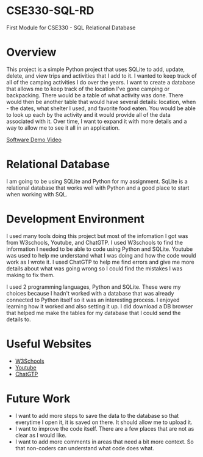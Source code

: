 # CSE330-SQL-RD

First Module for CSE330 - SQL Relational Database

# Overview

This project is a simple Python project that uses SQLite to add, update, delete, and view trips and activities that I add to it. I wanted to keep track of all of the camping activities
I do over the years. I want to create a database that allows me to keep track of the location I've gone camping or backpacking. There would be a table of what activity was done. There would then be another table that would have several details: location, when - the dates, what shelter I used, and favorite food eaten. You would be able to look up each by the activity and it would provide all of the data associated with it. Over time, I want to expand it with more details and a way to allow me to see it all in an application.

[Software Demo Video](http://youtube.link.goes.here)

# Relational Database

I am going to be using SQLite and Python for my assignment. SqLite is a relational database that works well with Python and a good place to start when working with SQL.

# Development Environment

I used many tools doing this project but most of the infomation I got was from W3schools, Youtube, and ChatGTP. I used W3schools to find the information I needed to be able to code using Python and SQLite. Youtube was used to help me understand what I was doing and how the code would work as I wrote it. I used ChatGTP to help me find errors and give me more details about what was going wrong so I could find the mistakes I was making to fix them.

I used 2 programming languages, Python and SQLite. These were my choices because I hadn't worked with a database that was already connected to Python itself so it was an interesting process. I enjoyed learning how it worked and also setting it up. I did download a DB browser that helped me make the tables for my database that I could send the details to.

# Useful Websites

- [W3Schools](https://www.w3schools.com/sql/default.asp)
- [Youtube](https://www.youtube.com)
- [ChatGTP](https://chatgpt.com/)

# Future Work

- I want to add more steps to save the data to the database so that everytime I open it, it is saved on there. It should allow me to upload it.
- I want to improve the code itself. There are a few places that are not as clear as I would like.
- I want to add more comments in areas that need a bit more context. So that non-coders can understand what code does what.

